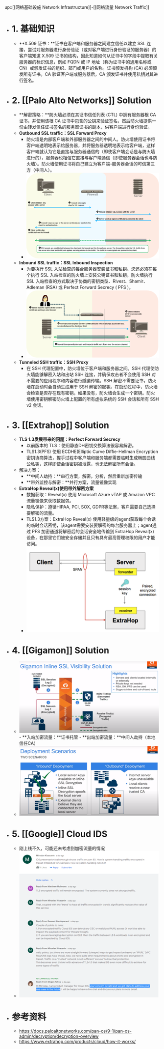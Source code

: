 up::[[网络基础设施 Network Infrastructure]]-[[网络流量 Network Traffic]]
- # 1. 基础知识
	- **X.509 证书：**证书在客户端和服务器之间建立信任以建立 SSL 连接，尝试对服务器进行身份验证（或对客户端进行身份验证的服务器）的客户端知道 X.509 证书的结构，因此知道如何从证书中的字段中提取有关服务器的标识信息，例如 FQDN 或 IP 地址（称为证书中的通用名称或CN）或颁发证书的组织、部门或用户的名称。证书颁发机构 (CA) 必须颁发所有证书。CA 验证客户端或服务器后，CA 颁发证书并使用私钥对其进行签名。
- # 2. [[Palo Alto Networks]] Solution
	- **解密策略：**防火墙必须在其证书信任列表 (CTL) 中拥有服务器根 CA 证书，并使用该根 CA 证书中包含的公钥来验证签名，然后防火墙提供一份由转发信任证书签名的服务器证书的副本，供客户端进行身份验证。
	- **Outbound SSL traffic：SSL Forward Proxy**
		- 防火墙是内部客户端和外部服务器之间的中间人。防火墙使用证书将客户端透明地表示给服务器，并将服务器透明地表示给客户端，这样客户端就认为它是直接与服务器通信的（即使客户端会话是与防火墙进行的），服务器也相信它直接与客户端通信（即使服务器会话也与防火墙）。防火墙使用证书将自己建立为客户端-服务器会话的可信第三方（中间人）。
		- <img src="/assets/Pasted image 20221104144121.png">
	- **Inbound SSL traffic：SSL Inbound Inspection**
		- 为要执行 SSL 入站检查的每台服务器安装证书和私钥。您还必须在每个执行 SSL 入站检查的防火墙上安装公钥证书和私钥。防火墙执行 SSL 入站检查的方式取决于协商的密钥类型、Rivest、Shamir、Adleman (RSA) 或 Perfect Forward Secrecy ( PFS )。
		- <img src="/assets/Pasted image 20221104144132.png">
	- **Tunneled SSH traffic：SSH Proxy**
		- 在 SSH 代理配置中，防火墙位于客户端和服务器之间。SSH 代理使防火墙能够解密入站和出站 SSH 连接，并确保攻击者不会使用 SSH 对不需要的应用程序和内容进行隧道传输。SSH 解密不需要证书，防火墙在启动时会自动生成用于 SSH 解密的密钥。在启动过程中，防火墙会检查是否存在现有密钥。如果没有，防火墙会生成一个密钥。防火墙使用密钥解密防火墙上配置的所有虚拟系统的 SSH 会话和所有 SSH v2 会话。
- # 3. [[Extrahop]] Solution
	- **TLS 1.3发展带来的问题：Perfect Forward Secrecy**
		- 以前版本的 TLS：使用静态DH密钥交换算法很容易解密。
		- TLS1.3(PFS) 使用 ECDHE(Elliptic Curve Diffie-Hellman Encryption 密钥协商算法，握手过程中客户端和服务端都需要临时生成椭圆曲线公私钥，这样即使会话密钥被泄露，也无法解密所有会话。
	- 解决方案：
		- **中间人劫持：**串行方案，解密，分析，然后重新加密传输
		- **带外监控与解密：**并行方案，流量镜像实现
	- **ExtraHop Reveal(x)使用带外解密方案**
		- 数据获取：Reveal(x) 使用 Microsoft Azure vTAP 或 Amazon VPC 流量镜像来获取数据包。
		- 隐私保护：遵循HIPAA, PCI, SOX, GDPR等法案，客户需要自己选择要解密的流量。
		- TLS1.3方案：ExtraHop Reveal(x) 使用轻量级的agent获取每个会话的临时会话密钥，该agent需要安装要解密的每台服务器上；agent通过 PFS 加密通道将解密后的会话安全地传输到 ExtraHop Reveal(x) 设备，在那里它们被安全存储并且只有具有最高管理权限的用户才能访问。
		- <img src="/assets/Pasted image 20221104144143.png">
- # 4. [[Gigamon]] Solution
	- <img src="/assets/Pasted image 20221104144156.png">
		- **入站加密流量：**证书托管
		- **出站加密流量：**中间人劫持（本地信任CA）
	- <img src="/assets/Pasted image 20221104144210.png">
- # 5. [[Google]] Cloud IDS
	- 刚上线不久，可能还未考虑到加密流量的情况
	- <img src="/assets/Pasted image 20221104144219.png">
- # 参考资料
	- https://docs.paloaltonetworks.com/pan-os/9-1/pan-os-admin/decryption/decryption-overview
	- https://www.extrahop.com/products/cloud/how-it-works/